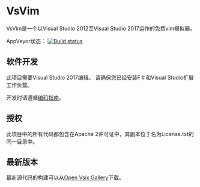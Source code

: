 VsVim
===

VsVim是一个以Visual Studio 2012至Visual Studio 2017运作的免费vim模拟器。

AppVeyor状态： [![Build status](https://ci.appveyor.com/api/projects/status/gf5rlu19syrja9lr)](https://ci.appveyor.com/project/jaredpar/vsvim)

## 软件开发

此项目需要Visual Studio 2017编辑。 请确保您已经安装F＃和Visual Studio扩展工作负载。

开发时请遵循[编码指南](https://github.com/VsVim/VsVim/blob/master/Documentation/CodingGuidelines.md)。

## 授权

此项目中的所有代码都包含在Apache 2许可证中，其副本位于名为License.txt的同一目录中。

## 最新版本

最新源代码的构建可以从[Open Vsix Gallery](http://vsixgallery.com/extension/VsVim.Microsoft.e214908b-0458-4ae2-a583-4310f29687c3/)下载。  
